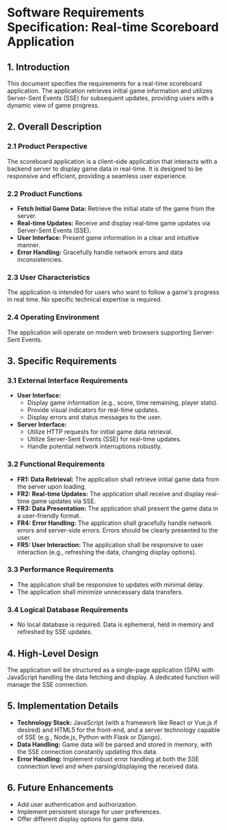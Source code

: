 # Software Requirements Specification: Real-time Scoreboard Application

## 1. Introduction

This document specifies the requirements for a real-time scoreboard application. The application retrieves initial game information and utilizes Server-Sent Events (SSE) for subsequent updates, providing users with a dynamic view of game progress.

## 2. Overall Description

### 2.1 Product Perspective

The scoreboard application is a client-side application that interacts with a backend server to display game data in real-time.  It is designed to be responsive and efficient, providing a seamless user experience.

### 2.2 Product Functions

* **Fetch Initial Game Data:** Retrieve the initial state of the game from the server.
* **Real-time Updates:** Receive and display real-time game updates via Server-Sent Events (SSE).
* **User Interface:** Present game information in a clear and intuitive manner.
* **Error Handling:** Gracefully handle network errors and data inconsistencies.

### 2.3 User Characteristics

The application is intended for users who want to follow a game's progress in real time. No specific technical expertise is required.

### 2.4 Operating Environment

The application will operate on modern web browsers supporting Server-Sent Events.


## 3. Specific Requirements

### 3.1 External Interface Requirements

* **User Interface:**
    * Display game information (e.g., score, time remaining, player stats).
    * Provide visual indicators for real-time updates.
    * Display errors and status messages to the user.
* **Server Interface:**
    * Utilize HTTP requests for initial game data retrieval.
    * Utilize Server-Sent Events (SSE) for real-time updates.
    * Handle potential network interruptions robustly.


### 3.2 Functional Requirements

* **FR1: Data Retrieval:** The application shall retrieve initial game data from the server upon loading.
* **FR2: Real-time Updates:** The application shall receive and display real-time game updates via SSE.
* **FR3: Data Presentation:** The application shall present the game data in a user-friendly format.
* **FR4: Error Handling:** The application shall gracefully handle network errors and server-side errors.  Errors should be clearly presented to the user.
* **FR5: User Interaction:** The application shall be responsive to user interaction (e.g., refreshing the data, changing display options).

### 3.3 Performance Requirements

* The application shall be responsive to updates with minimal delay.
* The application shall minimize unnecessary data transfers.

### 3.4 Logical Database Requirements

* No local database is required.  Data is ephemeral, held in memory and refreshed by SSE updates.


## 4. High-Level Design

The application will be structured as a single-page application (SPA) with JavaScript handling the data fetching and display.  A dedicated function will manage the SSE connection.

## 5. Implementation Details

* **Technology Stack:**  JavaScript (with a framework like React or Vue.js if desired) and HTML5 for the front-end, and a server technology capable of SSE (e.g., Node.js, Python with Flask or Django).
* **Data Handling:** Game data will be parsed and stored in memory, with the SSE connection constantly updating this data.
* **Error Handling:** Implement robust error handling at both the SSE connection level and when parsing/displaying the received data.


## 6. Future Enhancements

* Add user authentication and authorization.
* Implement persistent storage for user preferences.
* Offer different display options for game data.